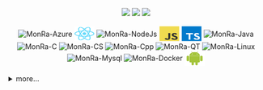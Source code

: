 <!--Hello
<h2><img src="https://emojis.slackmojis.com/emojis/images/1531849430/4246/blob-sunglasses.gif?1531849430" width="30"/> Hi 👋 , I'm MonRá! <img src="https://media.giphy.com/media/12oufCB0MyZ1Go/giphy.gif" width="50"></h2>
-->

<div>
  </p>
  <div align="center">
   <a href="https://www.facebook.com/ramon.chaib" target="_blank"><img src="https://img.shields.io/badge/-Facebook-%230077B5?style=for-the-badge&logo=facebook&logoColor=white" target="_blank"></a> 
  <a href="https://www.instagram.com/monrapps/" target="_blank"><img src="https://img.shields.io/badge/-Instagram-%23E4405F?style=for-the-badge&logo=instagram&logoColor=white" target="_blank"></a>
  <a href="https://www.linkedin.com/in/ramon-chaib-27007635/" target="_blank"><img src="https://img.shields.io/badge/-LinkedIn-%230077B5?style=for-the-badge&logo=linkedin&logoColor=white" target="_blank"></a>   
</div>
  
 <div style="display: inline_block" align="center"><br>
  <img align="center" alt="MonRa-Azure" height="30" width="40" src="https://cdn.jsdelivr.net/gh/devicons/devicon/icons/azure/azure-original.svg">
  <img align="center" alt="MonRa-React" height="30" width="40" src="https://raw.githubusercontent.com/devicons/devicon/master/icons/react/react-original.svg">
  <img align="center" alt="MonRa-NodeJs" height="30" width="40" src="https://cdn.jsdelivr.net/gh/devicons/devicon/icons/nodejs/nodejs-original.svg">
  <img align="center" alt="MonRa-Js" height="30" width="40" src="https://raw.githubusercontent.com/devicons/devicon/master/icons/javascript/javascript-original.svg">     <img align="center" alt="MonRa-Ts" height="30" width="40" src="https://raw.githubusercontent.com/devicons/devicon/master/icons/typescript/typescript-original.svg">
  <img align="center" alt="MonRa-Java" height="30" width="40" src="https://cdn.jsdelivr.net/gh/devicons/devicon/icons/java/java-original.svg">
  <img align="center" alt="MonRa-C" height="30" width="40" src="https://cdn.jsdelivr.net/gh/devicons/devicon/icons/c/c-original.svg">
  <img align="center" alt="MonRa-CS" height="30" width="40" src="https://cdn.jsdelivr.net/gh/devicons/devicon/icons/csharp/csharp-original.svg">
  <img align="center" alt="MonRa-Cpp" height="30" width="40" src="https://cdn.jsdelivr.net/gh/devicons/devicon/icons/cplusplus/cplusplus-original.svg">
  <img align="center" alt="MonRa-QT" height="30" width="40" src="https://cdn.jsdelivr.net/gh/devicons/devicon/icons/qt/qt-original.svg">
  <img align="center" alt="MonRa-Linux" height="30" width="40" src="https://cdn.jsdelivr.net/gh/devicons/devicon/icons/linux/linux-original.svg">
  <img align="center" alt="MonRa-Mysql" height="30" width="40" src="https://cdn.jsdelivr.net/gh/devicons/devicon/icons/mysql/mysql-original.svg">
  <img align="center" alt="MonRa-Docker" height="30" width="40" src="https://cdn.jsdelivr.net/gh/devicons/devicon/icons/docker/docker-original.svg">  
  <img align="center" alt="MonRa-Android" height="30" width="40" src="https://github.com/devicons/devicon/blob/master/icons/android/android-original.svg">
  
</div>
</a>

</br>
<!--
[![github activity graph](https://activity-graph.herokuapp.com/graph?username=monrapps&theme=chartreuse-dark)](https://github.com/monrapps/)
-->
<div>
<details>
      <summary>more...</summary>
      
<!--
### <img src="https://media.giphy.com/media/VgCDAzcKvsR6OM0uWg/giphy.gif" width="50"> A little more about me...  

```javascript
const monra = {
    pronouns: "He" | "Him",
    code: ["any"],
    askMeAbout: ["any"],
    technologies: {
        backEnd: {
            js: ["any"],
        },
        mobileApp: {
            native: ["Android Development"]
        },
        devOps: ["AWS", "Docker🐳", "Route53", "Nginx"],
        databases: ["mongo", "MySql", "sqlite"],
        misc: ["Firebase", "Socket.IO", "selenium", "open-cv", "php", "SuiteApp"]
    },
    architecture: ["Serverless Architecture", "Progressive web applications", "Single page applications"],
    currentFocus: "Building Robots to ease opertations",
    funFact: "There are two ways to write error-free programs; only the third one works"
};
```
-->

---
<!--START_SECTION:waka-->
![Code Time](http://img.shields.io/badge/Code%20Time-1%2C097%20hrs%2046%20mins-blue)

![Profile Views](http://img.shields.io/badge/Profile%20Views-0-blue)

![Lines of code](https://img.shields.io/badge/From%20Hello%20World%20I%27ve%20Written-3.1%20million%20lines%20of%20code-blue)

**🐱 My GitHub Data** 

> 📦 56.5 kB Used in GitHub's Storage 
 > 
> 🏆 1,058 Contributions in the Year 2025
 > 
> 🚫 Not Opted to Hire
 > 
> 📜 24 Public Repositories 
 > 
> 🔑 20 Private Repositories 
 > 
**I'm an Early 🐤** 

```text
🌞 Morning                8451 commits        █████████░░░░░░░░░░░░░░░░   34.02 % 
🌆 Daytime                10937 commits       ███████████░░░░░░░░░░░░░░   44.03 % 
🌃 Evening                3752 commits        ████░░░░░░░░░░░░░░░░░░░░░   15.10 % 
🌙 Night                  1702 commits        ██░░░░░░░░░░░░░░░░░░░░░░░   06.85 % 
```
📅 **I'm Most Productive on Thursday** 

```text
Monday                   4628 commits        █████░░░░░░░░░░░░░░░░░░░░   18.63 % 
Tuesday                  4571 commits        █████░░░░░░░░░░░░░░░░░░░░   18.40 % 
Wednesday                4724 commits        █████░░░░░░░░░░░░░░░░░░░░   19.02 % 
Thursday                 5253 commits        █████░░░░░░░░░░░░░░░░░░░░   21.15 % 
Friday                   3386 commits        ███░░░░░░░░░░░░░░░░░░░░░░   13.63 % 
Saturday                 1321 commits        █░░░░░░░░░░░░░░░░░░░░░░░░   05.32 % 
Sunday                   959 commits         █░░░░░░░░░░░░░░░░░░░░░░░░   03.86 % 
```


📊 **This Week I Spent My Time On** 

```text
🕑︎ Time Zone: America/Sao_Paulo

💬 Programming Languages: 
Other                    2 hrs 28 mins       ███████████░░░░░░░░░░░░░░   42.08 % 
YAML                     1 hr 8 mins         █████░░░░░░░░░░░░░░░░░░░░   19.33 % 
Docker                   28 mins             ██░░░░░░░░░░░░░░░░░░░░░░░   08.05 % 
Makefile                 25 mins             ██░░░░░░░░░░░░░░░░░░░░░░░   07.36 % 
C                        22 mins             ██░░░░░░░░░░░░░░░░░░░░░░░   06.27 % 

🔥 Editors: 
VS Code                  5 hrs 52 mins       █████████████████████████   100.00 % 

🐱‍💻 Projects: 
gww-v6i                  2 hrs 16 mins       ██████████░░░░░░░░░░░░░░░   38.58 % 
zmqslip                  1 hr 51 mins        ████████░░░░░░░░░░░░░░░░░   31.49 % 
kernel                   37 mins             ███░░░░░░░░░░░░░░░░░░░░░░   10.61 % 
u-boot                   30 mins             ██░░░░░░░░░░░░░░░░░░░░░░░   08.71 % 
Unknown Project          20 mins             █░░░░░░░░░░░░░░░░░░░░░░░░   05.78 % 

💻 Operating System: 
WSL                      5 hrs 32 mins       ████████████████████████░   94.22 % 
Windows                  20 mins             █░░░░░░░░░░░░░░░░░░░░░░░░   05.78 % 
```

**I Mostly Code in C++** 

```text
C                        15 repos            █████░░░░░░░░░░░░░░░░░░░░   18.75 % 
Java                     9 repos             ███░░░░░░░░░░░░░░░░░░░░░░   11.25 % 
Python                   7 repos             ██░░░░░░░░░░░░░░░░░░░░░░░   08.75 % 
JavaScript               7 repos             ██░░░░░░░░░░░░░░░░░░░░░░░   08.75 % 
HTML                     5 repos             ██░░░░░░░░░░░░░░░░░░░░░░░   06.25 % 
```



**Timeline**

![Lines of Code chart](https://raw.githubusercontent.com/monrapps/monrapps/master/assets/bar_graph.png)


 Last Updated on 27/03/2025 07:53:10 UTC
<!--END_SECTION:waka-->
